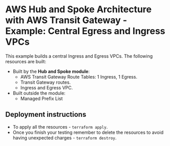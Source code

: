 # AWS Hub and Spoke Architecture with AWS Transit Gateway - Example: Central Egress and Ingress VPCs

This example builds a central Ingress and Egress VPCs. The following resources are built:

- Built by the **Hub and Spoke module**:
  - AWS Transit Gateway Route Tables: 1 Ingress, 1 Egress.
  - Transit Gateway routes.
  - Ingress and Egress VPC.
- Built outside the module:
  - Managed Prefix List

## Deployment instructions

* To apply all the resources - `terraform apply`.
* Once you finish your testing remember to delete the resources to avoid having unexpected charges - `terraform destroy`.